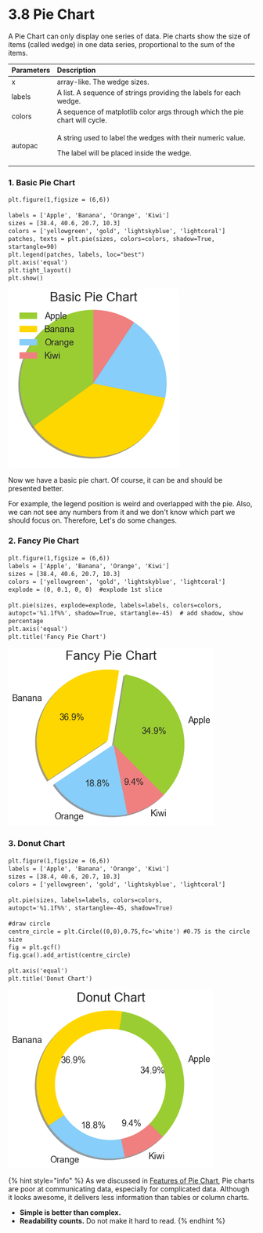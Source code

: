 # 3.8 Pie Chart

A Pie Chart can only display one series of data. Pie charts show the size of items \(called wedge\) in one data series, proportional to the sum of the items.

<table>
  <thead>
    <tr>
      <th style="text-align:left">Parameters</th>
      <th style="text-align:left">Description</th>
    </tr>
  </thead>
  <tbody>
    <tr>
      <td style="text-align:left">x</td>
      <td style="text-align:left">array-like. The wedge sizes.</td>
    </tr>
    <tr>
      <td style="text-align:left">labels</td>
      <td style="text-align:left">A list. A sequence of strings providing the labels for each wedge.</td>
    </tr>
    <tr>
      <td style="text-align:left">colors</td>
      <td style="text-align:left">A sequence of matplotlib color args through which the pie chart will cycle.</td>
    </tr>
    <tr>
      <td style="text-align:left">autopac</td>
      <td style="text-align:left">
        <p>A string used to label the wedges with their numeric value.</p>
        <p>The label will be placed inside the wedge.</p>
      </td>
    </tr>
  </tbody>
</table>

### 1. Basic Pie Chart

```text
plt.figure(1,figsize = (6,6))

labels = ['Apple', 'Banana', 'Orange', 'Kiwi']
sizes = [38.4, 40.6, 20.7, 10.3]
colors = ['yellowgreen', 'gold', 'lightskyblue', 'lightcoral']
patches, texts = plt.pie(sizes, colors=colors, shadow=True, startangle=90)
plt.legend(patches, labels, loc="best")
plt.axis('equal')
plt.tight_layout()
plt.show()
```

![Basic Pie Chart](../.gitbook/assets/download-2%20%282%29.png)

Now we have a basic pie chart. Of course, it can be and should be presented better. 

For example, the legend position is weird and overlapped with the pie. Also, we can not see any numbers from it and we don't know which part we should focus on.  Therefore, Let's do some changes.

### 2. Fancy Pie Chart

```text
plt.figure(1,figsize = (6,6))
labels = ['Apple', 'Banana', 'Orange', 'Kiwi']
sizes = [38.4, 40.6, 20.7, 10.3]
colors = ['yellowgreen', 'gold', 'lightskyblue', 'lightcoral']
explode = (0, 0.1, 0, 0)  #explode 1st slice

plt.pie(sizes, explode=explode, labels=labels, colors=colors,
autopct='%1.1f%%', shadow=True, startangle=-45)  # add shadow, show percentage
plt.axis('equal')
plt.title('Fancy Pie Chart')
```

![Fancy Pie Chart](../.gitbook/assets/fancy-pie.png)

### 3. Donut Chart

```text
plt.figure(1,figsize = (6,6))
labels = ['Apple', 'Banana', 'Orange', 'Kiwi']
sizes = [38.4, 40.6, 20.7, 10.3]
colors = ['yellowgreen', 'gold', 'lightskyblue', 'lightcoral']

plt.pie(sizes, labels=labels, colors=colors,
autopct='%1.1f%%', startangle=-45, shadow=True) 

#draw circle
centre_circle = plt.Circle((0,0),0.75,fc='white') #0.75 is the circle size
fig = plt.gcf()
fig.gca().add_artist(centre_circle)

plt.axis('equal')
plt.title('Donut Chart')
```

![ Donut Chart](../.gitbook/assets/donut-chart.png)

{% hint style="info" %}
As we discussed in [Features of Pie Chart,](../tricks-in-visualisation/features-of-different-charts/2.4-pie-chart.md)  Pie charts are poor at communicating data, especially for complicated data.  Although it looks awesome, it delivers less information than tables or column charts.

* **Simple is better than complex.** 
* **Readability counts.** Do not make it hard to read.
{% endhint %}

